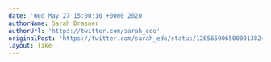 ```yaml
---
date: 'Wed May 27 15:00:10 +0000 2020'
authorName: Sarah Drasner
authorUrl: 'https://twitter.com/sarah_edo'
originalPost: 'https://twitter.com/sarah_edo/status/1265659065000013824'
layout: like
---
```


